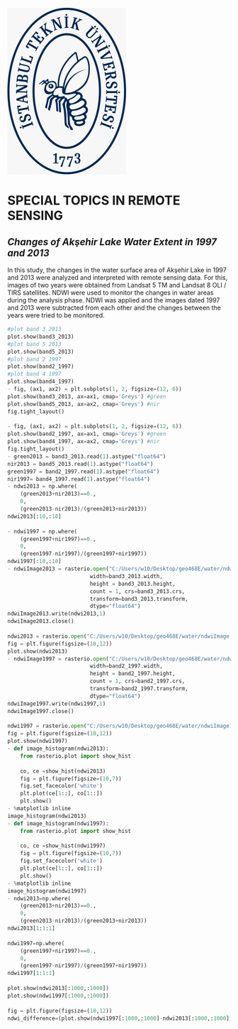 ![itulogo](itulogo.jpeg)
# SPECIAL TOPICS IN REMOTE SENSING
## *Changes of Akşehir Lake Water Extent in 1997 and 2013*

In this study, the changes in the water surface area of Akşehir Lake in 1997 and 2013  were analyzed and interpreted with remote sensing data. For this, images of two years were obtained from Landsat 5 TM and Landsat 8 OLI / TIRS satellites. NDWI were used to monitor the changes in water areas during the analysis phase. NDWI was applied and the images dated 1997 and 2013 were subtracted from each other and the changes between the years were tried to be monitored.

```Python
#plot band 3 2013
plot.show(band3_2013)
#plot band 5 2013
plot.show(band5_2013)
#plot band 2 1997
plot.show(band2_1997)
#plot band 4 1997
plot.show(band4_1997)
- fig, (ax1, ax2) = plt.subplots(1, 2, figsize=(12, 6))
plot.show(band3_2013, ax=ax1, cmap='Greys') #green
plot.show(band5_2013, ax=ax2, cmap='Greys') #nir
fig.tight_layout()

- fig, (ax1, ax2) = plt.subplots(1, 2, figsize=(12, 6))
plot.show(band2_1997, ax=ax1, cmap='Greys') #green
plot.show(band4_1997, ax=ax2, cmap='Greys') #nir
fig.tight_layout()
- green2013 = band3_2013.read(1).astype("float64")
nir2013 = band5_2013.read(1).astype("float64")
green1997 = band2_1997.read(1).astype("float64")
nir1997= band4_1997.read(1).astype("float64")
- ndwi2013 = np.where(
    (green2013+nir2013)==0., 
    0, 
    (green2013-nir2013)/(green2013+nir2013))
ndwi2013[:10,:10]

- ndwi1997 = np.where(
    (green1997+nir1997)==0., 
    0, 
    (green1997-nir1997)/(green1997+nir1997))
ndwi1997[:10,:10]
- ndwiImage2013 = rasterio.open("C:/Users/w10/Desktop/geo468E/water/ndwiImage2013.tiff","w",driver="Gtiff",
                          width=band3_2013.width, 
                          height = band3_2013.height, 
                          count = 1, crs=band3_2013.crs, 
                          transform=band3_2013.transform, 
                          dtype="float64")
ndwiImage2013.write(ndwi2013,1)
ndwiImage2013.close()

ndwi2013 = rasterio.open("C:/Users/w10/Desktop/geo468E/water/ndwiImage.tiff")
fig = plt.figure(figsize=(18,12))
plot.show(ndwi2013)
- ndwiImage1997 = rasterio.open("C:/Users/w10/Desktop/geo468E/water/ndwiImage1997.tiff","w",driver="Gtiff",
                          width=band2_1997.width, 
                          height = band2_1997.height, 
                          count = 1, crs=band2_1997.crs, 
                          transform=band2_1997.transform, 
                          dtype="float64")
ndwiImage1997.write(ndwi1997,1)
ndwiImage1997.close()

ndwi1997 = rasterio.open("C:/Users/w10/Desktop/geo468E/water/ndwiImage1997.tiff")
fig = plt.figure(figsize=(18,12))
plot.show(ndwi1997)
- def image_histogram(ndwi2013):
    from rasterio.plot import show_hist

    co, ce =show_hist(ndwi2013)
    fig = plt.figure(figsize=(10,7))
    fig.set_facecolor('white')
    plt.plot(ce[1::], co[1::])
    plt.show()
- %matplotlib inline
image_histogram(ndwi2013)
- def image_histogram(ndwi1997):
    from rasterio.plot import show_hist

    co, ce =show_hist(ndwi1997)
    fig = plt.figure(figsize=(10,7))
    fig.set_facecolor('white')
    plt.plot(ce[1::], co[1::])
    plt.show()
- %matplotlib inline
image_histogram(ndwi1997)
- ndwi2013=np.where(
    (green2013+nir2013)==0., 
    0, 
    (green2013-nir2013)/(green2013+nir2013))
ndwi2013[1:1:1]

ndwi1997=np.where(
    (green1997+nir1997)==0., 
    0, 
    (green1997-nir1997)/(green1997+nir1997))
ndwi1997[1:1:1]

plot.show(ndwi2013[:1000,:1000])
plot.show(ndwi1997[:1000,:1000])

fig = plt.figure(figsize=(18,12))
ndwi_difference=(plot.show(ndwi1997[:1000,:1000]-ndwi2013[:1000,:1000]))
```
